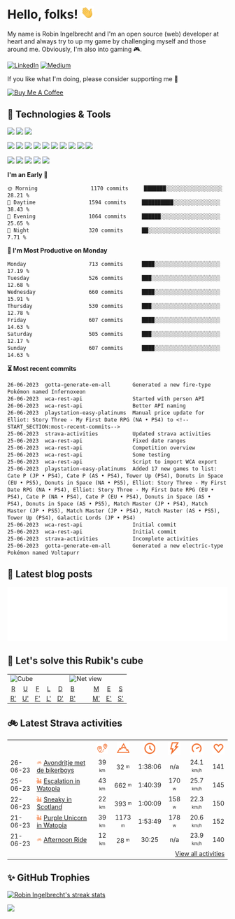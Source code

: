 # Hello, folks! <img src="https://raw.githubusercontent.com/robiningelbrecht/robiningelbrecht/master/wave.gif" width="30">
 
My name is Robin Ingelbrecht and I'm an open source (web) developer at heart and always try to up my game by challenging myself and those around me.
Obviously, I'm also into gaming 🎮.

[![LinkedIn](https://img.shields.io/badge/LinkedIn-0D61B8?style=flat&logo=linkedin&logoColor=white&color=0D61B8)](https://linkedin.com/in/robin-ingelbrecht) 
[![Medium](https://img.shields.io/badge/Medium-2bbc8a?style=flat&logo=medium&logoColor=white&color=2bbc8a)](https://ingelbrechtrobin.medium.com/) 

If you like what I'm doing, please consider supporting me 🙏

<a href="https://www.buymeacoffee.com/ingelbrecht" target="_blank"><img src="https://cdn.buymeacoffee.com/buttons/v2/default-yellow.png" alt="Buy Me A Coffee" style="height: 40px !important;" ></a>

## :wrench: Technologies & Tools
![](https://img.shields.io/badge/OS-Linux-informational?style=flat&logo=linux&logoColor=white&color=2bbc8a)
![](https://img.shields.io/badge/OS-Macos-informational?style=flat&logo=macos&logoColor=white&color=2bbc8a)
![](https://img.shields.io/badge/Editor-phpstorm-informational?style=flat&logo=phpstorm&logoColor=white&color=2bbc8a)

![](https://img.shields.io/badge/Code-Php-informational?style=flat&logo=php&logoColor=white&color=2bbc8a)
![](https://img.shields.io/badge/Framework-Symfony-informational?style=flat&logo=symfony&logoColor=white&color=2bbc8a)
![](https://img.shields.io/badge/Framework-Drupal-informational?style=flat&logo=drupal&logoColor=white&color=2bbc8a)
![](https://img.shields.io/badge/Framework-Laravel-informational?style=flat&logo=laravel&logoColor=white&color=2bbc8a)
![](https://img.shields.io/badge/Code-Python-informational?style=flat&logo=python&logoColor=white&color=2bbc8a)
![](https://img.shields.io/badge/Code-JavaScript-informational?style=flat&logo=javascript&logoColor=white&color=2bbc8a)
![](https://img.shields.io/badge/Code-css3-informational?style=flat&logo=css3&logoColor=white&color=2bbc8a)
![](https://img.shields.io/badge/Code-html5-informational?style=flat&logo=html5&logoColor=white&color=2bbc8a)
![](https://img.shields.io/badge/Code-chart.js-informational?style=flat&logo=chartdotjs&logoColor=white&color=2bbc8a)
![](https://img.shields.io/badge/Shell-Bash-informational?style=flat&logo=gnu-bash&logoColor=white&color=2bbc8a)

![](https://img.shields.io/badge/Tools-MySQL-informational?style=flat&logo=mysql&logoColor=white&color=2bbc8a)
![](https://img.shields.io/badge/Tools-MariaDB-informational?style=flat&logo=mariadb&logoColor=white&color=2bbc8a)
![](https://img.shields.io/badge/Tools-RabbitMQ-informational?style=flat&logo=rabbitmq&logoColor=white&color=2bbc8a)
![](https://img.shields.io/badge/Devops-Docker-informational?style=flat&logo=docker&logoColor=white&color=2bbc8a)
![](https://img.shields.io/badge/GitHub-continuous%20integration-informational?style=flat&logo=github%20actions&logoColor=white&color=2bbc8a)

<!--START_SECTION:commits-per-day-time-->
**I&#039;m an Early 🐤**

```text
🌞 Morning                 1170 commits     ███████░░░░░░░░░░░░░░░░░░   28.21 %
🌆 Daytime                 1594 commits     ██████████░░░░░░░░░░░░░░░   38.43 %
🌃 Evening                 1064 commits     ██████░░░░░░░░░░░░░░░░░░░   25.65 %
🌙 Night                   320 commits      ██░░░░░░░░░░░░░░░░░░░░░░░   7.71 %
```
<!--END_SECTION:commits-per-day-time-->

<!--START_SECTION:commits-per-weekday-->
**📅 I&#039;m Most Productive on Monday**

```text
Monday                    713 commits      ████░░░░░░░░░░░░░░░░░░░░░   17.19 %
Tuesday                   526 commits      ███░░░░░░░░░░░░░░░░░░░░░░   12.68 %
Wednesday                 660 commits      ████░░░░░░░░░░░░░░░░░░░░░   15.91 %
Thursday                  530 commits      ███░░░░░░░░░░░░░░░░░░░░░░   12.78 %
Friday                    607 commits      ████░░░░░░░░░░░░░░░░░░░░░   14.63 %
Saturday                  505 commits      ███░░░░░░░░░░░░░░░░░░░░░░   12.17 %
Sunday                    607 commits      ████░░░░░░░░░░░░░░░░░░░░░   14.63 %
```
<!--END_SECTION:commits-per-weekday-->

<!--START_SECTION:most-recent-commits-->
**⏳ Most recent commits**
                                        
```text
26-06-2023  gotta-generate-em-all       Generated a new fire-type Pokémon named Infernoxeon
26-06-2023  wca-rest-api                Started with person API
26-06-2023  wca-rest-api                Better API naming
26-06-2023  playstation-easy-platinums  Manual price update for Elliot: Story Three - My First Date RPG (NA • PS4) to <!--START_SECTION:most-recent-commits-->
25-06-2023  strava-activities           Updated strava activities
25-06-2023  wca-rest-api                Fixed date ranges
25-06-2023  wca-rest-api                Competition overview
25-06-2023  wca-rest-api                Some testing
25-06-2023  wca-rest-api                Script to import WCA export
25-06-2023  playstation-easy-platinums  Added 17 new games to list: Cate P (JP • PS4), Cate P (AS • PS4), Tower Up (PS4), Donuts in Space (EU • PS5), Donuts in Space (NA • PS5), Elliot: Story Three - My First Date RPG (NA • PS4), Elliot: Story Three - My First Date RPG (EU • PS4), Cate P (NA • PS4), Cate P (EU • PS4), Donuts in Space (AS • PS4), Donuts in Space (AS • PS5), Match Master (JP • PS4), Match Master (JP • PS5), Match Master (JP • PS4), Match Master (AS • PS5), Tower Up (PS4), Galactic Lords (JP • PS4)
25-06-2023  wca-rest-api                Initial commit
25-06-2023  wca-rest-api                Initial commit
25-06-2023  strava-activities           Incomplete activities
25-06-2023  gotta-generate-em-all       Generated a new electric-type Pokémon named Voltapurr
```
<!--END_SECTION:most-recent-commits-->

## :pencil: Latest blog posts

<!--START_SECTION:medium-blog-posts-->
<a target="_blank" href="https://ingelbrechtrobin.medium.com/"><img src="assets/medium-blog-posts.svg" /></a>
<!--END_SECTION:medium-blog-posts-->

## :jigsaw: Let's solve this Rubik's cube

<table>
  <tr>
    <td colspan="5">
      <img src="https://puzzle-generator.robiningelbrecht.be/github-game/cube" alt="Cube" />
    </td>
    <td colspan="5">
      <img src="https://puzzle-generator.robiningelbrecht.be/github-game/cube?view=net" alt="Net view" />
    </td>
  </tr>
  <tr>
    <td align="center">
      <a href="https://puzzle-generator.robiningelbrecht.be/github-game/turn/R">R</a>
    </td>
    <td align="center">
      <a href="https://puzzle-generator.robiningelbrecht.be/github-game/turn/U">U</a>
    </td>
    <td align="center">
      <a href="https://puzzle-generator.robiningelbrecht.be/github-game/turn/F">F</a>
    </td>
    <td align="center">
      <a href="https://puzzle-generator.robiningelbrecht.be/github-game/turn/L">L</a>
    </td>
    <td align="center">
      <a href="https://puzzle-generator.robiningelbrecht.be/github-game/turn/D">D</a>
    </td>
    <td align="center">
      <a href="https://puzzle-generator.robiningelbrecht.be/github-game/turn/B">B</a>
    </td>
    <td>
       &nbsp; &nbsp;
    </td>
    <td align="center">
      <a href="https://puzzle-generator.robiningelbrecht.be/github-game/turn/M">M</a>
    </td>
    <td align="center">
      <a href="https://puzzle-generator.robiningelbrecht.be/github-game/turn/E">E</a>
    </td>
    <td align="center">
      <a href="https://puzzle-generator.robiningelbrecht.be/github-game/turn/S">S</a>
    </td>
  </tr>
  <tr>
    <td align="center">
      <a href="https://puzzle-generator.robiningelbrecht.be/github-game/turn/R&#039;">R&#039;</a>
    </td>
    <td align="center">
      <a href="https://puzzle-generator.robiningelbrecht.be/github-game/turn/U&#039;">U&#039;</a>
    </td>
    <td align="center">
      <a href="https://puzzle-generator.robiningelbrecht.be/github-game/turn/F&#039;">F&#039;</a>
    </td>
    <td align="center">
      <a href="https://puzzle-generator.robiningelbrecht.be/github-game/turn/L&#039;">L&#039;</a>
    </td>
    <td align="center">
      <a href="https://puzzle-generator.robiningelbrecht.be/github-game/turn/D&#039;">D&#039;</a>
    </td>
    <td align="center">
      <a href="https://puzzle-generator.robiningelbrecht.be/github-game/turn/B&#039;">B&#039;</a>
    </td>
     <td>
      &nbsp; &nbsp;
    </td>
    <td align="center">
      <a href="https://puzzle-generator.robiningelbrecht.be/github-game/turn/M&#039;">M&#039;</a>
    </td>
    <td align="center">
      <a href="https://puzzle-generator.robiningelbrecht.be/github-game/turn/E&#039;">E&#039;</a>
    </td>
    <td align="center">
      <a href="https://puzzle-generator.robiningelbrecht.be/github-game/turn/S&#039;">S&#039;</a>
    </td>
  </tr>
</table>

## :bike: Latest Strava activities

<!--START_SECTION:strava-activities-->
<table>
    <tr>
        <th></th>
        <th></th>
        <th align="center"><img src="https://raw.githubusercontent.com/robiningelbrecht/strava-activities/master/public/distance.svg" width="30" alt="distance" title="distance"/></th>
        <th align="center"><img src="https://raw.githubusercontent.com/robiningelbrecht/strava-activities/master/public/elevation.svg" width="30" alt="elevation" title="elevation"/></th>
        <th align="center"><img src="https://raw.githubusercontent.com/robiningelbrecht/strava-activities/master/public/time.svg" width="30" alt="time" title="time"/></th>
        <th align="center"><img src="https://raw.githubusercontent.com/robiningelbrecht/strava-activities/master/public/average-watt.svg" width="30" alt="average watts" title="average watts"/></th>
        <th align="center"><img src="https://raw.githubusercontent.com/robiningelbrecht/strava-activities/master/public/average-speed.svg" width="30" alt="average speed" title="average speed"/></th>
        <th align="center"><img src="https://raw.githubusercontent.com/robiningelbrecht/strava-activities/master/public/heart-rate.svg" width="30" alt="average heart rate" title="average heart rate"/></th>
    </tr>
            <tr>
            <td>26-06-23</td>
            <td>
                <img src="https://raw.githubusercontent.com/robiningelbrecht/strava-activities/master/public/activity-ride.svg" width="12" alt="virtual ride" title="virtual ride"/>
                <a href="https://www.strava.com/activities/9339863534">Avondritje met de bikerboys</a>
            </td>
            <td align="center">39 <sup><sub>km</sub></sup></td>
            <td align="center">32 <sup><sub>m</sub></sup></td>
            <td align="center">1:38:06</td>
            <td align="center">n/a</td>
            <td align="center">24.1 <sup><sub>km/h</sub></sup></td>
            <td align="center">141</td>
        </tr>
            <tr>
            <td>25-06-23</td>
            <td>
                <img src="https://raw.githubusercontent.com/robiningelbrecht/strava-activities/master/public/activity-virtual-ride.svg" width="12" alt="virtual ride" title="virtual ride"/>
                <a href="https://www.strava.com/activities/9331921708">Escalation in Watopia</a>
            </td>
            <td align="center">43 <sup><sub>km</sub></sup></td>
            <td align="center">662 <sup><sub>m</sub></sup></td>
            <td align="center">1:40:39</td>
            <td align="center">170 <sup><sub>w</sub></sup></td>
            <td align="center">25.7 <sup><sub>km/h</sub></sup></td>
            <td align="center">145</td>
        </tr>
            <tr>
            <td>22-06-23</td>
            <td>
                <img src="https://raw.githubusercontent.com/robiningelbrecht/strava-activities/master/public/activity-virtual-ride.svg" width="12" alt="virtual ride" title="virtual ride"/>
                <a href="https://www.strava.com/activities/9312280977">Sneaky in Scotland</a>
            </td>
            <td align="center">22 <sup><sub>km</sub></sup></td>
            <td align="center">393 <sup><sub>m</sub></sup></td>
            <td align="center">1:00:09</td>
            <td align="center">158 <sup><sub>w</sub></sup></td>
            <td align="center">22.3 <sup><sub>km/h</sub></sup></td>
            <td align="center">150</td>
        </tr>
            <tr>
            <td>21-06-23</td>
            <td>
                <img src="https://raw.githubusercontent.com/robiningelbrecht/strava-activities/master/public/activity-virtual-ride.svg" width="12" alt="virtual ride" title="virtual ride"/>
                <a href="https://www.strava.com/activities/9308442674">Purple Unicorn in Watopia</a>
            </td>
            <td align="center">39 <sup><sub>km</sub></sup></td>
            <td align="center">1173 <sup><sub>m</sub></sup></td>
            <td align="center">1:53:49</td>
            <td align="center">178 <sup><sub>w</sub></sup></td>
            <td align="center">20.6 <sup><sub>km/h</sub></sup></td>
            <td align="center">152</td>
        </tr>
            <tr>
            <td>21-06-23</td>
            <td>
                <img src="https://raw.githubusercontent.com/robiningelbrecht/strava-activities/master/public/activity-ride.svg" width="12" alt="virtual ride" title="virtual ride"/>
                <a href="https://www.strava.com/activities/9307618363">Afternoon Ride</a>
            </td>
            <td align="center">12 <sup><sub>km</sub></sup></td>
            <td align="center">28 <sup><sub>m</sub></sup></td>
            <td align="center">30:25</td>
            <td align="center">n/a</td>
            <td align="center">23.9 <sup><sub>km/h</sub></sup></td>
            <td align="center">140</td>
        </tr>
                <tr>
            <td colspan="8" align="right"><a href="https://github.com/robiningelbrecht/strava-activities#activities">View all activities</a></td>
        </tr>
    </table>

<!--END_SECTION:strava-activities-->

 ## :sparkles: GitHub Trophies
 
[![Robin Ingelbrecht's streak stats](https://github-readme-streak-stats.herokuapp.com/?user=robiningelbrecht)](https://github.com/robiningelbrecht)
 
![](https://github-profile-trophy.vercel.app/?username=robiningelbrecht&theme=chalk&no-frame=false&no-bg=true&margin-w=4)
